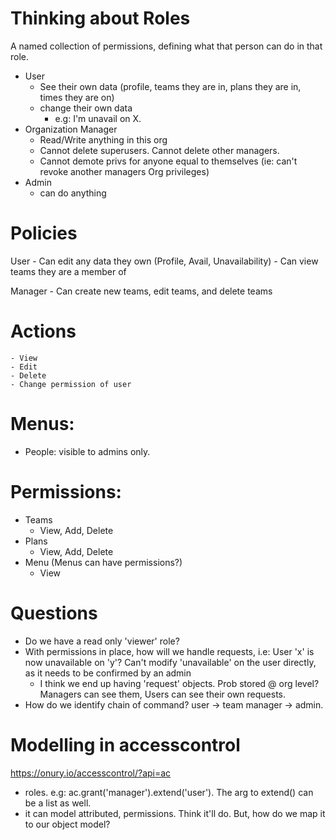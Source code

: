 Thinking about Roles
=====
A named collection of permissions, defining what that person can do in that role.

- User
    - See their own data (profile, teams they are in, plans they are in, times they are on)
    - change their own data
        - e.g: I'm unavail on X.
- Organization Manager
    - Read/Write anything in this org
    - Cannot delete superusers. Cannot delete other managers.
    - Cannot demote privs for anyone equal to themselves (ie: can't revoke another managers Org privileges)
- Admin
    - can do anything



Policies
========

User
    - Can edit any data they own (Profile, Avail, Unavailability)
    - Can view teams they are a member of

Manager
    - Can create new teams, edit teams, and delete teams


Actions
=======
    - View
    - Edit
    - Delete
    - Change permission of user






Menus:
======
- People: visible to admins only.

Permissions:
============
- Teams
    - View, Add, Delete
- Plans
    - View, Add, Delete
- Menu (Menus can have permissions?)
    - View

Questions
=========
- Do we have a read only 'viewer' role?
- With permissions in place, how will we handle requests, i.e: User 'x' is now unavailable on 'y'?  Can't modify 'unavailable' on the user directly, as it needs to be confirmed by an admin
    - I think we end up having 'request' objects. Prob stored @ org level? Managers can see them, Users can see their own requests.
- How do we identify chain of command? user -> team manager -> admin.


Modelling in accesscontrol
==========================
https://onury.io/accesscontrol/?api=ac
- roles. e.g: ac.grant('manager').extend('user'). The arg to extend() can be a list as well.
- it can model attributed, permissions.  Think it'll do. But, how do we map it to our object model?





